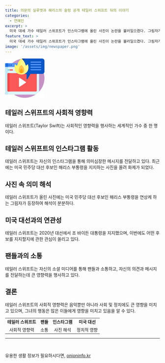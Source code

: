 ```yaml
---
title: 의문의 실루엣과 해리스의 술렁 공개 테일러 스위프트 뒤의 이야기
categories:
  - 연예인
excerpt: >
  미국 대세 가수 테일러 스위프트가 인스타그램에 올린 사진이 논란을 불러일으켰다. 그림자가 보이는 사진은 해리스 부통령을 연상시키는데, 외신들은 스위프트가 미국 대선 후보를 암시한 것으로 해석했다. 그러나 뉴욕타임스는 백댄서 중 한 명이었던 댄서가 정장을 입고 무대에 올랐던 적이 있다고 보도했다. 테일러 스위프트는 영향력이 막강한 가수로, 조 바이든 대통령을 지지했던 전과와는 달리 이번에는 후보를 언급하지 않아 관심이 쏠리고 있다.
feature_text: >
  미국 대세 가수 테일러 스위프트가 인스타그램에 올린 사진이 논란을 불러일으켰다. 그림자가 보이는 사진은 해리스 부통령을 연상시키는데, 외신들은 스위프트가 미국 대선 후보를 암시한 것으로 해석했다. 그러나 뉴욕타임스는 백댄서 중 한 명이었던 댄서가 정장을 입고 무대에 올랐던 적이 있다고 보도했다. 테일러 스위프트는 영향력이 막강한 가수로, 조 바이든 대통령을 지지했던 전과와는 달리 이번에는 후보를 언급하지 않아 관심이 쏠리고 있다.
image: '/assets/img/newspaper.png'
---
```


<p><img src="/assets/img/news.png" alt="rentncar 속보" /></p>

<h2 data-ke-size="size26">테일러 스위프트의 사회적 영향력</h2>

<p data-ke-size="size16">테일러 스위프트(Taylor Swift)는 사회적인 영향력을 행사하는 세계적인 가수 중 한 명이다.</p>

<h2 data-ke-size="size26">테일러 스위프트의 인스타그램 활동</h2>

<p data-ke-size="size16">테일러 스위프트는 자신의 인스타그램을 통해 의미심장한 메시지를 전달하고 있다. 최근에는 미국 민주당 대선 후보인 해리스 부통령을 지지하는 사진을 올려 화제가 되었다.</p>

<h2 data-ke-size="size26">사진 속 의미 해석</h2>

<p data-ke-size="size16">테일러 스위프트가 올린 사진에는 미국 민주당 대선 후보인 해리스 부통령을 연상케 하는 그림자가 등장하여 해석이 분분하다.</p>

<h2 data-ke-size="size26">미국 대선과의 연관성</h2>

<p data-ke-size="size16">테일러 스위프트는 2020년 대선에서 조 바이든 대통령을 지지했으며, 이번에도 어떤 후보를 지지할지에 관한 관심이 쏠리고 있다.</p>

<h2 data-ke-size="size26">팬들과의 소통</h2>

<p data-ke-size="size16">테일러 스위프트는 자신의 소셜 미디어를 통해 팬들과 소통하고, 자신의 의견과 메시지를 전달하는데 큰 영향력을 행사하고 있다.</p>

<h2 data-ke-size="size26">결론</h2>

<p data-ke-size="size16">테일러 스위프트의 사회적 영향력은 음악뿐만 아니라 사회 및 정치에도 큰 영향을 미치고 있으며, 그녀의 행동은 많은 이들에게 영향을 미치고 있음을 알 수 있다.</p>

<table>
  <tbody>
    <tr>
      <td style="text-align: center; height: 17px;"><b>테일러 스위프트</b></td>
      <td style="text-align: center; height: 17px;"><b>팬들</b></td>
      <td style="text-align: center; height: 17px;"><b>인스타그램</b></td>
      <td style="text-align: center; height: 17px;"><b>미국 대선</b></td>
    </tr>
    <tr>
      <td style="text-align: center; height: 17px;">사회적 영향력</td>
      <td style="text-align: center; height: 17px;">소통</td>
      <td style="text-align: center; height: 17px;">사진 해석</td>
      <td style="text-align: center; height: 17px;">정치적 영향</td>
    </tr>
  </tbody>
</table>

<hr>

<p data-ke-size="size16">&nbsp;</p>
유용한 생활 정보가 필요하시다면, <a href="https://onioninfo.kr" rel="dofollow">onioninfo.kr</a>


